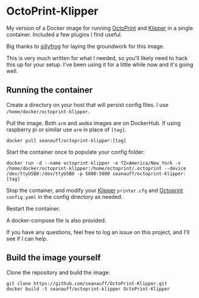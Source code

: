 # OctoPrint-Klipper

My version of a Docker image for running [OctoPrint] and [Klipper] in a single container. Included a few plugins I find useful.

Big thanks to [sillyfrog](https://github.com/sillyfrog) for laying the groundwork for this image.

This is very much written for what I needed, so you'll likely need to hack this up for your setup. I've been using it for a little while now and it's going well.

## Running the container

Create a directory on your host that will persist config files. I use `/home/docker/octoprint-klipper`.

Pull the image. Both `arm` and `amd64` images are on DockerHub. If using raspberry pi or similar use `arm` in place of `[tag]`.

```shell
docker pull seanauff/octoprint-klipper:[tag]
```

Start the container once to populate your config folder:

```
docker run -d --name octoprint-klipper -e TZ=America/New_York -v /home/docker/octoprint-klipper:/home/octoprint/.octoprint --device /dev/ttyUSB0:/dev/ttyUSB0 -p 5000:5000 seanauff/octoprint-klipper:[tag]
```

Stop the container, and modify your [Klipper] `printer.cfg` and [Octoprint] `config.yaml` in the config directory as needed.

Restart the container.

A docker-compose file is also provided.

If you have any questions, feel free to log an issue on this project, and I'll see if I can help.

## Build the image yourself

Clone the repository and build the image:

```shell
git clone https://github.com/seanauff/OctoPrint-Klipper.git
docker build -t seanauff/octoprint-klipper OctoPrint-Klipper
```

[Octoprint]: https://github.com/foosel/OctoPrint
[Klipper]: https://github.com/KevinOConnor/klipper
